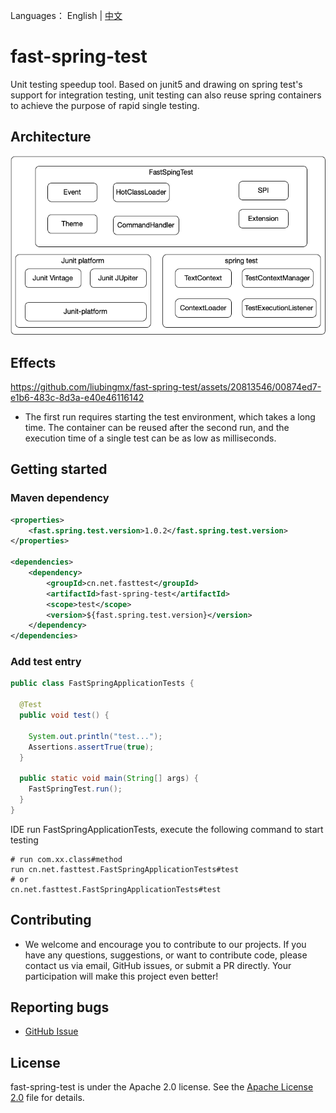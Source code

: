 Languages： English | [中文](README_CN.md)
# fast-spring-test
Unit testing speedup tool. Based on junit5 and drawing on spring test's support for integration testing, unit testing can also reuse spring containers to achieve the purpose of rapid single testing.
  
## Architecture

![Architecture](https://github.com/liubingmx/fast-spring-test/blob/main/doc/architecture.png)

## Effects


https://github.com/liubingmx/fast-spring-test/assets/20813546/00874ed7-e1b6-483c-8d3a-e40e46116142

- The first run requires starting the test environment, which takes a long time. The container can be reused after the second run, and the execution time of a single test can be as low as milliseconds.

## Getting started

### Maven dependency

```xml
<properties>
    <fast.spring.test.version>1.0.2</fast.spring.test.version>
</properties>

<dependencies>
    <dependency>
        <groupId>cn.net.fasttest</groupId>
        <artifactId>fast-spring-test</artifactId>
        <scope>test</scope>
        <version>${fast.spring.test.version}</version>
    </dependency>
</dependencies>
```

### Add test entry

```java
public class FastSpringApplicationTests {

  @Test
  public void test() {

    System.out.println("test...");
    Assertions.assertTrue(true);
  }

  public static void main(String[] args) {
    FastSpringTest.run();
  }
}
```

IDE run FastSpringApplicationTests, execute the following command to start testing
```
# run com.xx.class#method
run cn.net.fasttest.FastSpringApplicationTests#test
# or
cn.net.fasttest.FastSpringApplicationTests#test
```

## Contributing

- We welcome and encourage you to contribute to our projects. If you have any questions, suggestions, or want to contribute code, please contact us via email, GitHub issues, or submit a PR directly. Your participation will make this project even better!

## Reporting bugs

- [GitHub Issue](https://github.com/liubingmx/fast-spring-test/issues/new)

## License

fast-spring-test is under the Apache 2.0 license. See the [Apache License 2.0](https://www.apache.org/licenses/LICENSE-2.0) file for details.